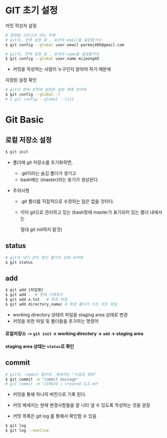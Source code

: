 # GIT 초기 설정

커밋 작성자 설정

```bash
# 명령을 시키고자 하는 주체
# git아, 전역 설정 중 , 유저의 email을 설정할거야
$ git config --global user.email parkmj405@gmail.com

# git아, 전역 설정 중 , 유저의 name을 설정할거야
$ git config --global user.name mijeong45
```

- 커밋을 작성하는 사람이 누구인지 알아야 하기 때문에



지정된 설정 확인

```bash
# git아 현재 전역에 설정된 설정 목록 보여줘
$ git config --global -l
# $ git config --global --list
```



# Git Basic

## 로컬 저장소 설정

```bash
$ git init
```

- 폴더에 git 저장소를 초기화하면,
  - .git이라는 숨김 폴더가 생기고
  - bash에는 (master)라는 표기가 생성된다.

- 주의사항

  - .git 폴더를 직접적으로 수정하는 일은 없을 것이다.

  - 이미 git으로 관리하고 있는 (bash창에 master가 표기되어 있는 폴더 내에서는 

    절대 git init하지 말것)

## status

```bash
# git아 네가 관리 중인 폴더의 상태 보여줘
$ git status
```



## add

```bash
$ git add {파일명}
$ git add .  # 현재 디렉토리
$ git add a.txt   # 특정 파일
$ git add directory_name/ # 특정 폴더가 가진 모든 파일
```

- working directory 상태의 파일을 staging area 상태로 변경
- 커밋을 위한 파일 및 폴더들을 추가하는 명령어



#### 로컬저장소 -> `git init` -> working directory -> `add` -> staging area

####  staging area 상태는 `status`로 확인 



## commit

```bash
# git아, commit 할건데 -메세지는 "이걸로 해줘"
$ git commit -m "commit massage"
# git commit -m "210624 | created CLI.md"
```

- 커밋을 통해 하나의 버전으로 기록 된다.

- 커밋 메세지는 현재 변경사항들을 잘 나타 낼 수 있도록 작성하는 것을 권장
- 커밋 목록은 git log 를 통해서 확인할 수 있음

```bash
$ git log
$ git log --oneline
```

